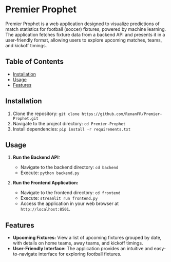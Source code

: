 # Premier Prophet

Premier Prophet is a web application designed to visualize predictions of match statistics for football (soccer) fixtures, powered by machine learning. The application fetches fixture data from a backend API and presents it in a user-friendly format, allowing users to explore upcoming matches, teams, and kickoff timings.

## Table of Contents
- [Installation](#installation)
- [Usage](#usage)
- [Features](#features)

## Installation
1. Clone the repository: `git clone https://github.com/RenanFR/Premier-Prophet.git`
2. Navigate to the project directory: `cd Premier-Prophet`
3. Install dependencies: `pip install -r requirements.txt`

## Usage
1. **Run the Backend API:**
    - Navigate to the backend directory: `cd backend`
    - Execute: `python backend.py`

2. **Run the Frontend Application:**
    - Navigate to the frontend directory: `cd frontend`
    - Execute: `streamlit run frontend.py`
    - Access the application in your web browser at `http://localhost:8501`.

## Features
- **Upcoming Fixtures:** View a list of upcoming fixtures grouped by date, with details on home teams, away teams, and kickoff timings.
- **User-Friendly Interface:** The application provides an intuitive and easy-to-navigate interface for exploring football fixtures.
